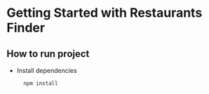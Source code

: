 # Getting Started with Restaurants Finder

## How to run project

- Install dependencies
  ```console
    npm install
  ```

